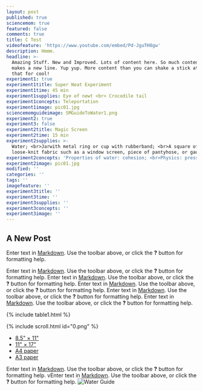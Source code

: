 ```yaml
---
layout: post
published: true
sciencemom: true
featured: false
comments: true
title: C Test
videofeature: 'https://www.youtube.com/embed/Pd-JguTH8gw'
description: Hmmm.
headline: >-
  Amazing Stuff. New and Improved. Lots of content here. So much content that it
  makes a new line. Yup yup. More content than you can shake a stick at. How's
  that for cool!
experiment1: true
experiment1title: Super Neat Experiment
experiment1time: 45 min
experiment1supplies: Eye of newt <br> Crocodile tail
experiment1concepts: Teleportation
experiment1image: pic01.jpg
sciencemomguideimage: SMGuideToWater1.png
experiment2: true
experiment3: false
experiment2title: Magic Screen
experiment2time: 15 min
experiment2supplies: >-
  Water; <br>Jarwith metal ring or cup with rubberband; <br>A square of
  loose-knit fabric such as a window screen, piece of pantyhose, or gauze
experiment2concepts: 'Properties of water: cohesion; <br>Physics: pressure, balanced forces;'
experiment2image: pic01.jpg
modified: ''
categories: ''
tags: ''
imagefeature: ''
experiment3title: ''
experiment3time: ''
experiment3supplies: ''
experiment3concepts: ''
experiment3image: ''
---
```

## A New Post

Enter text in [Markdown](http://daringfireball.net/projects/markdown/). Use the toolbar above, or click the **?** button for formatting help. 


Enter text in [Markdown](http://daringfireball.net/projects/markdown/). Use the toolbar above, or click the **?** button for formatting help. Enter text in [Markdown](http://daringfireball.net/projects/markdown/). Use the toolbar above, or click the **?** button for formatting help. Enter text in [Markdown](http://daringfireball.net/projects/markdown/). Use the toolbar above, or click the **?** button for formatting help. 
Enter text in [Markdown](http://daringfireball.net/projects/markdown/). Use the toolbar above, or click the **?** button for formatting help. Enter text in [Markdown](http://daringfireball.net/projects/markdown/). Use the toolbar above, or click the **?** button for formatting help. 

{% include table1.html %}

{% include scroll.html id="0.png" %}

<ul class="actions">
<li><a href="http://patreon.com/jennyballif" class="button alt">8.5" &times; 11"</a></li>
<li><a href="http://patreon.com/jennyballif" class="button alt">11" &times; 17" </a></li>
<li><a href="http://patreon.com/jennyballif" class="button alt">A4 paper</a></li>
<li><a href="http://patreon.com/jennyballif" class="button alt">A3 paper</a></li>
</ul>

Enter text in [Markdown](http://daringfireball.net/projects/markdown/). Use the toolbar above, or click the **?** button for formatting help. vEnter text in [Markdown](http://daringfireball.net/projects/markdown/). Use the toolbar above, or click the **?** button for formatting help.
![Water Guide]({{site.baseurl}}/images/SMGuideToWater1.png)
